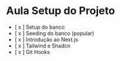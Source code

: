  # Aula Setup do Projeto

- [ x ] Setup do banco
- [ x ] Seeding do banco (popular)
- [ x ] Introdução ao Next.js
- [ x ] Tailwind e Shadcn
- [ x ] Git Hooks